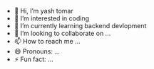 - 👋 Hi, I’m yash tomar
- 👀 I’m interested in coding
- 🌱 I’m currently learning backend devlopment
- 💞️ I’m looking to collaborate on ...
- 📫 How to reach me ...
- 😄 Pronouns: ...
- ⚡ Fun fact: ...

<!---
yashTomar272/yashTomar272 is a ✨ special ✨ repository because its `README.md` (this file) appears on your GitHub profile.
You can click the Preview link to take a look at your changes.
--->
